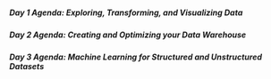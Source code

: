 

##### Day 1 Agenda: Exploring, Transforming, and Visualizing Data

##### Day 2 Agenda: Creating and Optimizing your Data Warehouse

##### Day 3 Agenda: Machine Learning for Structured and Unstructured Datasets